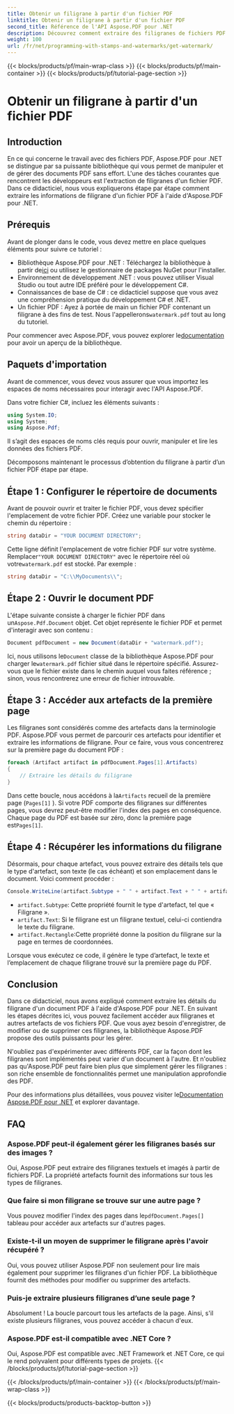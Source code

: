 ```yaml
---
title: Obtenir un filigrane à partir d'un fichier PDF
linktitle: Obtenir un filigrane à partir d'un fichier PDF
second_title: Référence de l'API Aspose.PDF pour .NET
description: Découvrez comment extraire des filigranes de fichiers PDF à l'aide d'Aspose.PDF pour .NET grâce à un guide étape par étape. Tutoriel détaillé sur l'extraction de filigranes.
weight: 100
url: /fr/net/programming-with-stamps-and-watermarks/get-watermark/
---
```


{{< blocks/products/pf/main-wrap-class >}}
{{< blocks/products/pf/main-container >}}
{{< blocks/products/pf/tutorial-page-section >}}

# Obtenir un filigrane à partir d'un fichier PDF

## Introduction

En ce qui concerne le travail avec des fichiers PDF, Aspose.PDF pour .NET se distingue par sa puissante bibliothèque qui vous permet de manipuler et de gérer des documents PDF sans effort. L'une des tâches courantes que rencontrent les développeurs est l'extraction de filigranes d'un fichier PDF. Dans ce didacticiel, nous vous expliquerons étape par étape comment extraire les informations de filigrane d'un fichier PDF à l'aide d'Aspose.PDF pour .NET.

## Prérequis

Avant de plonger dans le code, vous devez mettre en place quelques éléments pour suivre ce tutoriel :

-  Bibliothèque Aspose.PDF pour .NET : Téléchargez la bibliothèque à partir de[ici](https://releases.aspose.com/pdf/net/) ou utilisez le gestionnaire de packages NuGet pour l'installer.
- Environnement de développement .NET : vous pouvez utiliser Visual Studio ou tout autre IDE préféré pour le développement C#.
- Connaissances de base de C# : ce didacticiel suppose que vous avez une compréhension pratique du développement C# et .NET.
-  Un fichier PDF : Ayez à portée de main un fichier PDF contenant un filigrane à des fins de test. Nous l'appellerons`watermark.pdf` tout au long du tutoriel.

 Pour commencer avec Aspose.PDF, vous pouvez explorer le[documentation](https://reference.aspose.com/pdf/net/) pour avoir un aperçu de la bibliothèque.

## Paquets d'importation

Avant de commencer, vous devez vous assurer que vous importez les espaces de noms nécessaires pour interagir avec l'API Aspose.PDF. 

Dans votre fichier C#, incluez les éléments suivants :

```csharp
using System.IO;
using System;
using Aspose.Pdf;
```

Il s’agit des espaces de noms clés requis pour ouvrir, manipuler et lire les données des fichiers PDF.

Décomposons maintenant le processus d’obtention du filigrane à partir d’un fichier PDF étape par étape.

## Étape 1 : Configurer le répertoire de documents

Avant de pouvoir ouvrir et traiter le fichier PDF, vous devez spécifier l'emplacement de votre fichier PDF. Créez une variable pour stocker le chemin du répertoire :

```csharp
string dataDir = "YOUR DOCUMENT DIRECTORY";
```

 Cette ligne définit l'emplacement de votre fichier PDF sur votre système. Remplacer`"YOUR DOCUMENT DIRECTORY"` avec le répertoire réel où votre`watermark.pdf` est stocké. Par exemple :

```csharp
string dataDir = "C:\\MyDocuments\\";
```

## Étape 2 : Ouvrir le document PDF

 L'étape suivante consiste à charger le fichier PDF dans un`Aspose.Pdf.Document` objet. Cet objet représente le fichier PDF et permet d'interagir avec son contenu :

```csharp
Document pdfDocument = new Document(dataDir + "watermark.pdf");
```

 Ici, nous utilisons le`Document` classe de la bibliothèque Aspose.PDF pour charger le`watermark.pdf` fichier situé dans le répertoire spécifié. Assurez-vous que le fichier existe dans le chemin auquel vous faites référence ; sinon, vous rencontrerez une erreur de fichier introuvable.

## Étape 3 : Accéder aux artefacts de la première page

Les filigranes sont considérés comme des artefacts dans la terminologie PDF. Aspose.PDF vous permet de parcourir ces artefacts pour identifier et extraire les informations de filigrane. Pour ce faire, vous vous concentrerez sur la première page du document PDF :

```csharp
foreach (Artifact artifact in pdfDocument.Pages[1].Artifacts)
{
    // Extraire les détails du filigrane
}
```

 Dans cette boucle, nous accédons à la`Artifacts` recueil de la première page (`Pages[1]` ). Si votre PDF comporte des filigranes sur différentes pages, vous devrez peut-être modifier l'index des pages en conséquence. Chaque page du PDF est basée sur zéro, donc la première page est`Pages[1]`.

## Étape 4 : Récupérer les informations du filigrane

Désormais, pour chaque artefact, vous pouvez extraire des détails tels que le type d'artefact, son texte (le cas échéant) et son emplacement dans le document. Voici comment procéder :

```csharp
Console.WriteLine(artifact.Subtype + " " + artifact.Text + " " + artifact.Rectangle);
```

- `artifact.Subtype`: Cette propriété fournit le type d'artefact, tel que « Filigrane ».
- `artifact.Text`: Si le filigrane est un filigrane textuel, celui-ci contiendra le texte du filigrane.
- `artifact.Rectangle`:Cette propriété donne la position du filigrane sur la page en termes de coordonnées.

Lorsque vous exécutez ce code, il génère le type d’artefact, le texte et l’emplacement de chaque filigrane trouvé sur la première page du PDF.

## Conclusion

Dans ce didacticiel, nous avons expliqué comment extraire les détails du filigrane d'un document PDF à l'aide d'Aspose.PDF pour .NET. En suivant les étapes décrites ici, vous pouvez facilement accéder aux filigranes et autres artefacts de vos fichiers PDF. Que vous ayez besoin d'enregistrer, de modifier ou de supprimer ces filigranes, la bibliothèque Aspose.PDF propose des outils puissants pour les gérer.

N'oubliez pas d'expérimenter avec différents PDF, car la façon dont les filigranes sont implémentés peut varier d'un document à l'autre. Et n'oubliez pas qu'Aspose.PDF peut faire bien plus que simplement gérer les filigranes : son riche ensemble de fonctionnalités permet une manipulation approfondie des PDF.

 Pour des informations plus détaillées, vous pouvez visiter le[Documentation Aspose.PDF pour .NET](https://reference.aspose.com/pdf/net/) et explorer davantage.

## FAQ

### Aspose.PDF peut-il également gérer les filigranes basés sur des images ?
Oui, Aspose.PDF peut extraire des filigranes textuels et imagés à partir de fichiers PDF. La propriété artefacts fournit des informations sur tous les types de filigranes.

### Que faire si mon filigrane se trouve sur une autre page ?
 Vous pouvez modifier l'index des pages dans le`pdfDocument.Pages[]` tableau pour accéder aux artefacts sur d'autres pages.

### Existe-t-il un moyen de supprimer le filigrane après l'avoir récupéré ?
Oui, vous pouvez utiliser Aspose.PDF non seulement pour lire mais également pour supprimer les filigranes d'un fichier PDF. La bibliothèque fournit des méthodes pour modifier ou supprimer des artefacts.

### Puis-je extraire plusieurs filigranes d’une seule page ?
Absolument ! La boucle parcourt tous les artefacts de la page. Ainsi, s'il existe plusieurs filigranes, vous pouvez accéder à chacun d'eux.

### Aspose.PDF est-il compatible avec .NET Core ?
Oui, Aspose.PDF est compatible avec .NET Framework et .NET Core, ce qui le rend polyvalent pour différents types de projets.
{{< /blocks/products/pf/tutorial-page-section >}}

{{< /blocks/products/pf/main-container >}}
{{< /blocks/products/pf/main-wrap-class >}}

{{< blocks/products/products-backtop-button >}}
